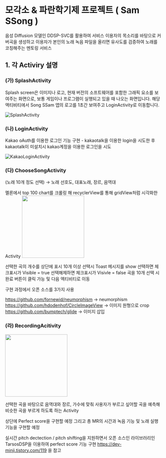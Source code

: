 # 모각소 & 파란학기제 프로젝트 ( Sam SSong )

음성 Diffusion 모델인 DDSP-SVC를 활용하여 서비스 이용자의 목소리를 바탕으로 커버곡을 생성하고 이용자가 본인의 노래 녹음 파일을 올리면 유사도를 검증하여 노래를 코칭해주는 멘토링 서비스

## 1. 각 Activiry 설명

### (가) SplashActivity 
Splash screen은 이미지나 로고, 현재 버전의 소프트웨어를 포함한 그래픽 요소를 보여주는 화면으로, 보통 게임이나 프로그램이 실행되고 있을 때 나오는 화면입니다.
해당 액티비티에서 Song SSam 앱의 로고를 1초간 보여주고 LoginActivity로 이동합니다.

![SplashActivity](https://github.com/chlwnsxo00/SongSSam/assets/31373739/80275b85-9012-4de5-bf9e-6d252277fb89)


### (나) LoginActivity
Kakao oAuth를 이용한 로그인 기능 구현 - kakaotalk을 이용한 login을 시도한 후 kakaotalk이 미설치시 kakao계정을 이용한 로그인을 시도

![KakaoLoginActivity](https://github.com/chlwnsxo00/SongSSam/assets/31373739/0809ad26-274d-4be7-9932-1d6fb358f4e8)


### (다) ChooseSongActivity
(노래 10개 정도 선택) → 노래 선호도, 대표노래, 장르, 음역대

멜론에서 top 100 chart를 크롤링 해 recyclerView를 통해 gridView처럼 시각화한 Activity
<img src="https://github.com/chlwnsxo00/SongSSam/assets/31373739/4330fd04-0880-4dff-b576-374abcd7d327.jpeg" width="200" height="200"/>

선택한 곡의 개수를 상단에 표시
10개 이상 선택시 Toast 메시지를 show
선택하면 체크표시가 Visible = true
선택해제하면 체크표시가 Visivle = false
곡을 10개 선택 시 완료 버튼이 클릭 가능 및 다음 엑티비티로 이동

구현 과정에서 오픈 소스를 3가지 사용

https://github.com/fornewid/neumorphism  -> neumorphism
https://github.com/hdodenhof/CircleImageView  -> 이미지 원형으로 crop
https://github.com/bumptech/glide  -> 이미지 삽입

### (라) RecordingAcitivity

<img src="https://github.com/chlwnsxo00/SongSSam/assets/31373739/16bc93ff-57d8-4095-accb-ad721c992e2a.jpeg" width="200" height="200"/>

선택한 곡을 바탕으로 음역대와 장르, 가수에 맞춰 사용자가 부르고 싶어할 곡을 예측해 비슷한 곡을 부르게 하도록 하는 Activity

상단에 Perfect score을 구현할 예정
그리고 총 MR의 시간과 녹음 기능 및 노래 실행 기능을 구현할 예정

실시간 pitch dectection / pitch shifting을 지원하면서 오픈 소스인 라이브러리인 TarsosDSP을 이용하여 perfect score 기능 구현
https://dev-minji.tistory.com/119 을 참고
